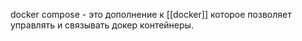 docker compose - это дополнение к [[docker]] которое позволяет управлять и связывать докер контейнеры. 